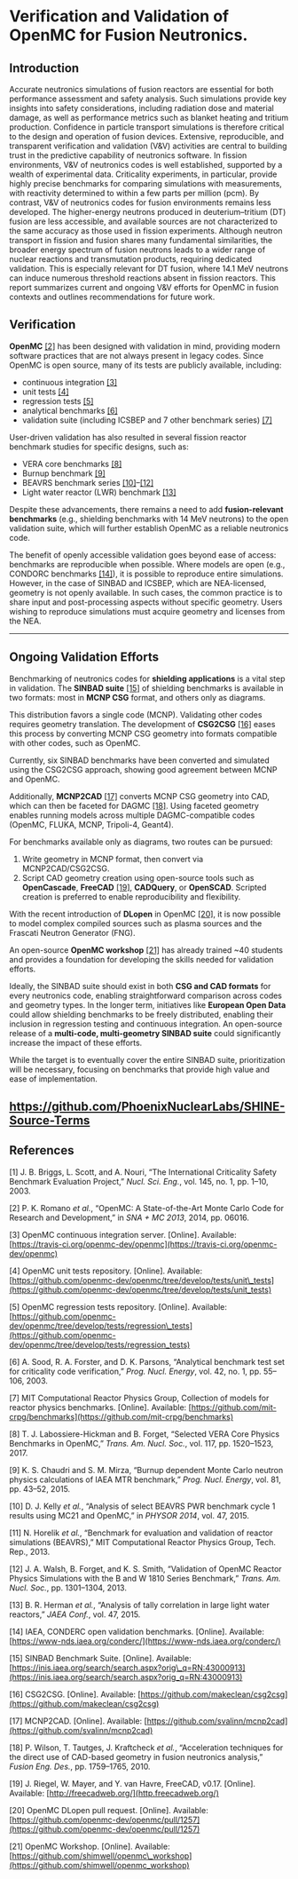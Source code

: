 # Verification and Validation of OpenMC for Fusion Neutronics.

## Introduction

Accurate neutronics simulations of fusion reactors are essential for both performance assessment and safety analysis.
Such simulations provide key insights into safety considerations, including radiation dose and material damage, as well as performance metrics such as blanket heating and tritium production.
Confidence in particle transport simulations is therefore critical to the design and operation of fusion devices.
Extensive, reproducible, and transparent verification and validation (V&V) activities are central to building trust in the predictive capability of neutronics software.
In fission environments, V&V of neutronics codes is well established, supported by a wealth of experimental data.
Criticality experiments, in particular, provide highly precise benchmarks for comparing simulations with measurements, with reactivity determined to within a few parts per million (pcm).
By contrast, V&V of neutronics codes for fusion environments remains less developed.
The higher-energy neutrons produced in deuterium–tritium (DT) fusion are less accessible, and available sources are not characterized to the same accuracy as those used in fission experiments.
Although neutron transport in fission and fusion shares many fundamental similarities, the broader energy spectrum of fusion neutrons leads to a wider range of nuclear reactions and transmutation products, requiring dedicated validation.
This is especially relevant for DT fusion, where 14.1 MeV neutrons can induce numerous threshold reactions absent in fission reactors.
This report summarizes current and ongoing V&V efforts for OpenMC in fusion contexts and outlines recommendations for future work.

## Verification

**OpenMC** [[2]](#ref2) has been designed with validation in mind, providing modern software practices that are not always present in legacy codes. Since OpenMC is open source, many of its tests are publicly available, including:

* continuous integration [[3]](#ref3)
* unit tests [[4]](#ref4)
* regression tests [[5]](#ref5)
* analytical benchmarks [[6]](#ref6)
* validation suite (including ICSBEP and 7 other benchmark series) [[7]](#ref7)

User-driven validation has also resulted in several fission reactor benchmark studies for specific designs, such as:

* VERA core benchmarks [[8]](#ref8)
* Burnup benchmark [[9]](#ref9)
* BEAVRS benchmark series [[10]](#ref10)–[[12]](#ref12)
* Light water reactor (LWR) benchmark [[13]](#ref13)

Despite these advancements, there remains a need to add **fusion-relevant benchmarks** (e.g., shielding benchmarks with 14 MeV neutrons) to the open validation suite, which will further establish OpenMC as a reliable neutronics code.

The benefit of openly accessible validation goes beyond ease of access: benchmarks are reproducible when possible. Where models are open (e.g., CONDORC benchmarks [[14]](#ref14)), it is possible to reproduce entire simulations. However, in the case of SINBAD and ICSBEP, which are NEA-licensed, geometry is not openly available. In such cases, the common practice is to share input and post-processing aspects without specific geometry. Users wishing to reproduce simulations must acquire geometry and licenses from the NEA.

---

## Ongoing Validation Efforts

Benchmarking of neutronics codes for **shielding applications** is a vital step in validation. The **SINBAD suite** [[15]](#ref15) of shielding benchmarks is available in two formats: most in **MCNP CSG** format, and others only as diagrams.

This distribution favors a single code (MCNP). Validating other codes requires geometry translation. The development of **CSG2CSG** [[16]](#ref16) eases this process by converting MCNP CSG geometry into formats compatible with other codes, such as OpenMC.

Currently, six SINBAD benchmarks have been converted and simulated using the CSG2CSG approach, showing good agreement between MCNP and OpenMC.

Additionally, **MCNP2CAD** [[17]](#ref17) converts MCNP CSG geometry into CAD, which can then be faceted for DAGMC [[18]](#ref18). Using faceted geometry enables running models across multiple DAGMC-compatible codes (OpenMC, FLUKA, MCNP, Tripoli-4, Geant4).

For benchmarks available only as diagrams, two routes can be pursued:

1. Write geometry in MCNP format, then convert via MCNP2CAD/CSG2CSG.
2. Script CAD geometry creation using open-source tools such as **OpenCascade**, **FreeCAD** [[19]](#ref19), **CADQuery**, or **OpenSCAD**. Scripted creation is preferred to enable reproducibility and flexibility.

With the recent introduction of **DLopen** in OpenMC [[20]](#ref20), it is now possible to model complex compiled sources such as plasma sources and the Frascati Neutron Generator (FNG).

An open-source **OpenMC workshop** [[21]](#ref21) has already trained \~40 students and provides a foundation for developing the skills needed for validation efforts.

Ideally, the SINBAD suite should exist in both **CSG and CAD formats** for every neutronics code, enabling straightforward comparison across codes and geometry types. In the longer term, initiatives like **European Open Data** could allow shielding benchmarks to be freely distributed, enabling their inclusion in regression testing and continuous integration. An open-source release of a **multi-code, multi-geometry SINBAD suite** could significantly increase the impact of these efforts.

While the target is to eventually cover the entire SINBAD suite, prioritization will be necessary, focusing on benchmarks that provide high value and ease of implementation.

https://github.com/PhoenixNuclearLabs/SHINE-Source-Terms
---
## References

<a name="ref1"></a>[1] J. B. Briggs, L. Scott, and A. Nouri, “The International Criticality Safety Benchmark Evaluation Project,” *Nucl. Sci. Eng.*, vol. 145, no. 1, pp. 1–10, 2003.

<a name="ref2"></a>[2] P. K. Romano *et al.*, “OpenMC: A State-of-the-Art Monte Carlo Code for Research and Development,” in *SNA + MC 2013*, 2014, pp. 06016.

<a name="ref3"></a>[3] OpenMC continuous integration server. \[Online]. Available: [https://travis-ci.org/openmc-dev/openmc](https://travis-ci.org/openmc-dev/openmc)

<a name="ref4"></a>[4] OpenMC unit tests repository. \[Online]. Available: [https://github.com/openmc-dev/openmc/tree/develop/tests/unit\_tests](https://github.com/openmc-dev/openmc/tree/develop/tests/unit_tests)

<a name="ref5"></a>[5] OpenMC regression tests repository. \[Online]. Available: [https://github.com/openmc-dev/openmc/tree/develop/tests/regression\_tests](https://github.com/openmc-dev/openmc/tree/develop/tests/regression_tests)

<a name="ref6"></a>[6] A. Sood, R. A. Forster, and D. K. Parsons, “Analytical benchmark test set for criticality code verification,” *Prog. Nucl. Energy*, vol. 42, no. 1, pp. 55–106, 2003.

<a name="ref7"></a>[7] MIT Computational Reactor Physics Group, Collection of models for reactor physics benchmarks. \[Online]. Available: [https://github.com/mit-crpg/benchmarks](https://github.com/mit-crpg/benchmarks)

<a name="ref8"></a>[8] T. J. Labossiere-Hickman and B. Forget, “Selected VERA Core Physics Benchmarks in OpenMC,” *Trans. Am. Nucl. Soc.*, vol. 117, pp. 1520–1523, 2017.

<a name="ref9"></a>[9] K. S. Chaudri and S. M. Mirza, “Burnup dependent Monte Carlo neutron physics calculations of IAEA MTR benchmark,” *Prog. Nucl. Energy*, vol. 81, pp. 43–52, 2015.

<a name="ref10"></a>[10] D. J. Kelly *et al.*, “Analysis of select BEAVRS PWR benchmark cycle 1 results using MC21 and OpenMC,” in *PHYSOR 2014*, vol. 47, 2015.

<a name="ref11"></a>[11] N. Horelik *et al.*, “Benchmark for evaluation and validation of reactor simulations (BEAVRS),” MIT Computational Reactor Physics Group, Tech. Rep., 2013.

<a name="ref12"></a>[12] J. A. Walsh, B. Forget, and K. S. Smith, “Validation of OpenMC Reactor Physics Simulations with the B and W 1810 Series Benchmark,” *Trans. Am. Nucl. Soc.*, pp. 1301–1304, 2013.

<a name="ref13"></a>[13] B. R. Herman *et al.*, “Analysis of tally correlation in large light water reactors,” *JAEA Conf.*, vol. 47, 2015.

<a name="ref14"></a>[14] IAEA, CONDERC open validation benchmarks. \[Online]. Available: [https://www-nds.iaea.org/conderc/](https://www-nds.iaea.org/conderc/)

<a name="ref15"></a>[15] SINBAD Benchmark Suite. \[Online]. Available: [https://inis.iaea.org/search/search.aspx?orig\_q=RN:43000913](https://inis.iaea.org/search/search.aspx?orig_q=RN:43000913)

<a name="ref16"></a>[16] CSG2CSG. \[Online]. Available: [https://github.com/makeclean/csg2csg](https://github.com/makeclean/csg2csg)

<a name="ref17"></a>[17] MCNP2CAD. \[Online]. Available: [https://github.com/svalinn/mcnp2cad](https://github.com/svalinn/mcnp2cad)

<a name="ref18"></a>[18] P. Wilson, T. Tautges, J. Kraftcheck *et al.*, “Acceleration techniques for the direct use of CAD-based geometry in fusion neutronics analysis,” *Fusion Eng. Des.*, pp. 1759–1765, 2010.

<a name="ref19"></a>[19] J. Riegel, W. Mayer, and Y. van Havre, FreeCAD, v0.17. \[Online]. Available: [http://freecadweb.org/](http.freecadweb.org/)

<a name="ref20"></a>[20] OpenMC DLopen pull request. \[Online]. Available: [https://github.com/openmc-dev/openmc/pull/1257](https://github.com/openmc-dev/openmc/pull/1257)

<a name="ref21"></a>[21] OpenMC Workshop. \[Online]. Available: [https://github.com/shimwell/openmc\_workshop](https://github.com/shimwell/openmc_workshop)

